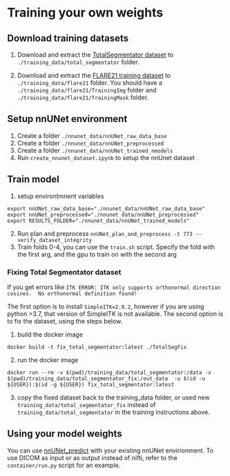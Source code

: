# Training your own weights

## Download training datasets

1. Download and extract the [TotalSegmentator dataset](https://doi.org/10.5281/zenodo.6802613) to `./training_data/total_segmentator` folder.

2. Download and extract the [FLARE21 training dataset](https://zenodo.org/record/5903672) to `./training_data/flare21` folder. You should have a `./training_data/flare21/TrainingImg` folder and `./training_data/flare21/TrainingMask` folder.

## Setup nnUNet environment

1. Create a folder `./nnunet_data/nnUNet_raw_data_base`
2. Create a folder `./nnunet_data/nnUNet_preprocessed`
3. Create a folder `./nnunet_data/nnUNet_trained_nmodels`
4. Run `create_nnunet_dataset.ipynb` to setup the nnUnet dataset

## Train model

1. setup environtmnent variables

```
export nnUNet_raw_data_base="./nnunet_data/nnUNet_raw_data_base"
export nnUNet_preprocessed="./nnunet_data/nnUNet_preprocessed"
export RESULTS_FOLDER="./nnunet_data/nnUNet_trained_models"
```

2. Run plan and preprocess `nnUNet_plan_and_preprocess -t 773 --verify_dataset_integrity`
3. Train folds 0-4, you can use the `train.sh` script. Specify the fold with the first arg, and the gpu to train on with the second arg

### Fixing Total Segmentator dataset

If you get errors like
`ITK ERROR: ITK only supports orthonormal direction cosines.  No orthonormal definition found!`

The first option is to install `SimpleITK=2.0.2`, however if you are using python >3.7, that version of SimpleITK is not available. The second option is to fix the dataset, using the steps below.

1. build the docker image

```
docker build -t fix_total_segmentator:latest ./TotalSegFix
```

2. run the docker image

```
docker run --rm -v $(pwd)/training_data/total_segmentator:/data -v $(pwd)/training_data/total_segmentator_fix:/out_data  -u $(id -u ${USER}):$(id -g ${USER}) fix_total_segmentator:latest
```

3. copy the fixed dataset back to the training_data folder, or used new `training_data/total_segmentator_fix` instead of `training_data/total_segmentator` in the training instructions above.

## Using your model weights

You can use [nnUNet_predict](https://github.com/MIC-DKFZ/nnUNet/tree/nnunetv1#run-inference) with your existing nnUNet envirionment. To use DICOM as input or as output instead of nifti, refer to the `container/run.py` script for an example.
